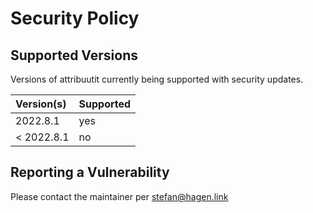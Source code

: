 # Security Policy

## Supported Versions

Versions of attribuutit currently being supported with security updates.

| Version(s)   | Supported |
|:------------ |:--------- |
| 2022.8.1     | yes       |
| < 2022.8.1   | no        |

## Reporting a Vulnerability

Please contact the maintainer per stefan@hagen.link
